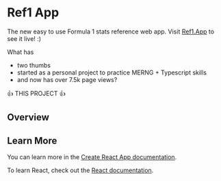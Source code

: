 # Ref1 App

The new easy to use Formula 1 stats reference web app. Visit [Ref1.App](https://ref1.app) to see it live! :)

What has 
  * two thumbs 
  * started as a personal project to practice MERNG + Typescript skills
  * and now has over 7.5k page views? 
  
  :+1: THIS PROJECT :+1:

## Overview




## Learn More

You can learn more in the [Create React App documentation](https://facebook.github.io/create-react-app/docs/getting-started).

To learn React, check out the [React documentation](https://reactjs.org/).
